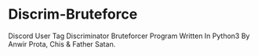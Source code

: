 # Discrim-Bruteforce
Discord User Tag Discriminator Bruteforcer Program Written In Python3 By Anwir Prota, Chis &amp; Father Satan.
